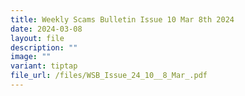 ```yaml
---
title: Weekly Scams Bulletin Issue 10 Mar 8th 2024
date: 2024-03-08
layout: file
description: ""
image: ""
variant: tiptap
file_url: /files/WSB_Issue_24_10__8_Mar_.pdf
---
```

